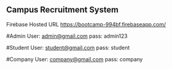 ## Campus Recruitment System

Firebase Hosted URL https://bootcamp-994bf.firebaseapp.com/

#Admin User: admin@gmail.com pass: admin123

#Student User: student@gmail.com pass: student

#Company User: company@gmail.com pass: company
